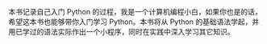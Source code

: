 本书记录自己入门 Python 的过程，我是一个计算机编程小白，如果你也是的话，希望这本书也能够带你入门学习 Python。本书将从 Python 的基础语法学起，并用已学过的语法实际作出一个小程序，同时在实践中深入学习其它知识。

